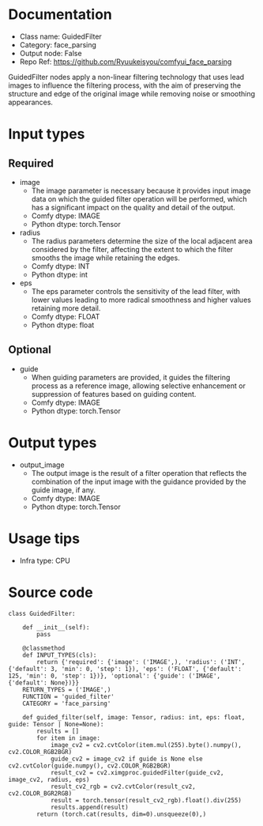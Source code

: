 # Documentation
- Class name: GuidedFilter
- Category: face_parsing
- Output node: False
- Repo Ref: https://github.com/Ryuukeisyou/comfyui_face_parsing

GuidedFilter nodes apply a non-linear filtering technology that uses lead images to influence the filtering process, with the aim of preserving the structure and edge of the original image while removing noise or smoothing appearances.

# Input types
## Required
- image
    - The image parameter is necessary because it provides input image data on which the guided filter operation will be performed, which has a significant impact on the quality and detail of the output.
    - Comfy dtype: IMAGE
    - Python dtype: torch.Tensor
- radius
    - The radius parameters determine the size of the local adjacent area considered by the filter, affecting the extent to which the filter smooths the image while retaining the edges.
    - Comfy dtype: INT
    - Python dtype: int
- eps
    - The eps parameter controls the sensitivity of the lead filter, with lower values leading to more radical smoothness and higher values retaining more detail.
    - Comfy dtype: FLOAT
    - Python dtype: float
## Optional
- guide
    - When guiding parameters are provided, it guides the filtering process as a reference image, allowing selective enhancement or suppression of features based on guiding content.
    - Comfy dtype: IMAGE
    - Python dtype: torch.Tensor

# Output types
- output_image
    - The output image is the result of a filter operation that reflects the combination of the input image with the guidance provided by the guide image, if any.
    - Comfy dtype: IMAGE
    - Python dtype: torch.Tensor

# Usage tips
- Infra type: CPU

# Source code
```
class GuidedFilter:

    def __init__(self):
        pass

    @classmethod
    def INPUT_TYPES(cls):
        return {'required': {'image': ('IMAGE',), 'radius': ('INT', {'default': 3, 'min': 0, 'step': 1}), 'eps': ('FLOAT', {'default': 125, 'min': 0, 'step': 1})}, 'optional': {'guide': ('IMAGE', {'default': None})}}
    RETURN_TYPES = ('IMAGE',)
    FUNCTION = 'guided_filter'
    CATEGORY = 'face_parsing'

    def guided_filter(self, image: Tensor, radius: int, eps: float, guide: Tensor | None=None):
        results = []
        for item in image:
            image_cv2 = cv2.cvtColor(item.mul(255).byte().numpy(), cv2.COLOR_RGB2BGR)
            guide_cv2 = image_cv2 if guide is None else cv2.cvtColor(guide.numpy(), cv2.COLOR_RGB2BGR)
            result_cv2 = cv2.ximgproc.guidedFilter(guide_cv2, image_cv2, radius, eps)
            result_cv2_rgb = cv2.cvtColor(result_cv2, cv2.COLOR_BGR2RGB)
            result = torch.tensor(result_cv2_rgb).float().div(255)
            results.append(result)
        return (torch.cat(results, dim=0).unsqueeze(0),)
```